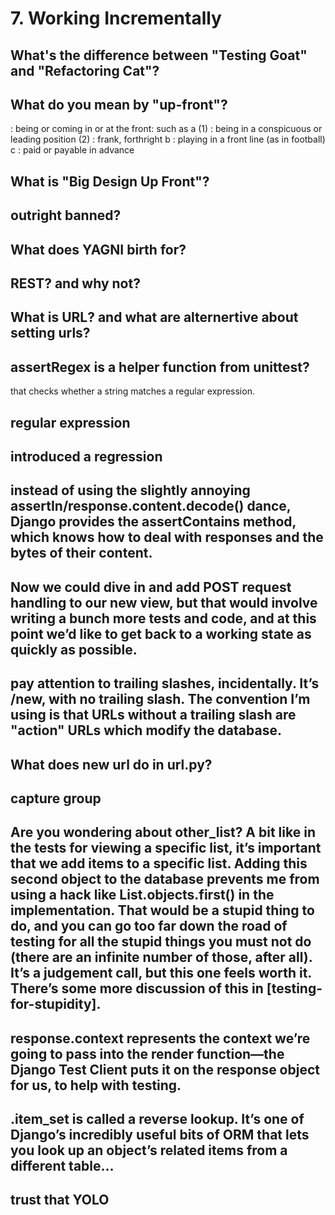 # 7. Working Incrementally

## What's the difference between "Testing Goat" and "Refactoring Cat"?

## What do you mean by "up-front"?

: being or coming in or at the front: such as a (1) : being in a conspicuous or leading position (2) : frank, forthright
b : playing in a front line (as in football)
c : paid or payable in advance

## What is "Big Design Up Front"?

## outright banned?


## What does YAGNI birth for?


## REST? and why not?


## What is URL? and what are alternertive about setting urls?


## assertRegex is a helper function from unittest?
 
 that checks whether a string matches a regular expression.


## regular expression 


## introduced a regression 


## instead of using the slightly annoying assertIn/response.content.decode() dance, Django provides the assertContains method, which knows how to deal with responses and the bytes of their content.


## Now we could dive in and add POST request handling to our new view, but that would involve writing a bunch more tests and code, and at this point we’d like to get back to a working state as quickly as possible.


## pay attention to trailing slashes, incidentally. It’s /new, with no trailing slash. The convention I’m using is that URLs without a trailing slash are "action" URLs which modify the database.


## What does new url do in url.py?


## capture group


## Are you wondering about other_list? A bit like in the tests for viewing a specific list, it’s important that we add items to a specific list. Adding this second object to the database prevents me from using a hack like List.objects.first() in the implementation. That would be a stupid thing to do, and you can go too far down the road of testing for all the stupid things you must not do (there are an infinite number of those, after all). It’s a judgement call, but this one feels worth it. There’s some more discussion of this in [testing-for-stupidity].


## response.context represents the context we’re going to pass into the render function—​the Django Test Client puts it on the response object for us, to help with testing.


## .item_set is called a reverse lookup. It’s one of Django’s incredibly useful bits of ORM that lets you look up an object’s related items from a different table…​


## trust that YOLO



## 


## 


## 


## 


## 


## 


## 


## 


## 


## 


## 


## 



